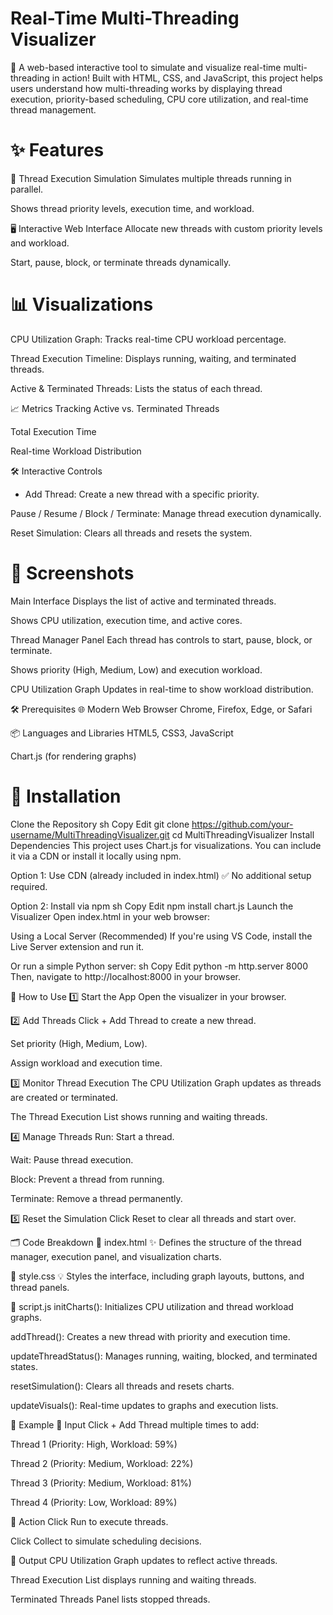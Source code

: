 # Real-Time Multi-Threading Visualizer
🚀 A web-based interactive tool to simulate and visualize real-time multi-threading in action!
Built with HTML, CSS, and JavaScript, this project helps users understand how multi-threading works by displaying thread execution, priority-based scheduling, CPU core utilization, and real-time thread management.

# ✨ Features
🧵 Thread Execution Simulation
Simulates multiple threads running in parallel.

Shows thread priority levels, execution time, and workload.

🖥️ Interactive Web Interface
Allocate new threads with custom priority levels and workload.

Start, pause, block, or terminate threads dynamically.

# 📊 Visualizations
CPU Utilization Graph: Tracks real-time CPU workload percentage.

Thread Execution Timeline: Displays running, waiting, and terminated threads.

Active & Terminated Threads: Lists the status of each thread.

📈 Metrics Tracking
Active vs. Terminated Threads

Total Execution Time

Real-time Workload Distribution

🛠️ Interactive Controls
+ Add Thread: Create a new thread with a specific priority.

Pause / Resume / Block / Terminate: Manage thread execution dynamically.

Reset Simulation: Clears all threads and resets the system.

# 📸 Screenshots
Main Interface
Displays the list of active and terminated threads.

Shows CPU utilization, execution time, and active cores.

Thread Manager Panel
Each thread has controls to start, pause, block, or terminate.

Shows priority (High, Medium, Low) and execution workload.

CPU Utilization Graph
Updates in real-time to show workload distribution.

🛠️ Prerequisites
🌐 Modern Web Browser
Chrome, Firefox, Edge, or Safari

📦 Languages and Libraries
HTML5, CSS3, JavaScript

Chart.js (for rendering graphs)

# 🚀 Installation
Clone the Repository
sh
Copy
Edit
git clone https://github.com/your-username/MultiThreadingVisualizer.git
cd MultiThreadingVisualizer
Install Dependencies
This project uses Chart.js for visualizations. You can include it via a CDN or install it locally using npm.

Option 1: Use CDN (already included in index.html)
✅ No additional setup required.

Option 2: Install via npm
sh
Copy
Edit
npm install chart.js
Launch the Visualizer
Open index.html in your web browser:

Using a Local Server (Recommended)
If you're using VS Code, install the Live Server extension and run it.

Or run a simple Python server:
sh
Copy
Edit
python -m http.server 8000
Then, navigate to http://localhost:8000 in your browser.

🔧 How to Use
1️⃣ Start the App
Open the visualizer in your browser.

2️⃣ Add Threads
Click + Add Thread to create a new thread.

Set priority (High, Medium, Low).

Assign workload and execution time.

3️⃣ Monitor Thread Execution
The CPU Utilization Graph updates as threads are created or terminated.

The Thread Execution List shows running and waiting threads.

4️⃣ Manage Threads
Run: Start a thread.

Wait: Pause thread execution.

Block: Prevent a thread from running.

Terminate: Remove a thread permanently.

5️⃣ Reset the Simulation
Click Reset to clear all threads and start over.

🗂️ Code Breakdown
📄 index.html
✨ Defines the structure of the thread manager, execution panel, and visualization charts.

🎨 style.css
💡 Styles the interface, including graph layouts, buttons, and thread panels.

🚀 script.js
initCharts(): Initializes CPU utilization and thread workload graphs.

addThread(): Creates a new thread with priority and execution time.

updateThreadStatus(): Manages running, waiting, blocked, and terminated states.

resetSimulation(): Clears all threads and resets charts.

updateVisuals(): Real-time updates to graphs and execution lists.

🌟 Example
🔹 Input
Click + Add Thread multiple times to add:

Thread 1 (Priority: High, Workload: 59%)

Thread 2 (Priority: Medium, Workload: 22%)

Thread 3 (Priority: Medium, Workload: 81%)

Thread 4 (Priority: Low, Workload: 89%)

🔹 Action
Click Run to execute threads.

Click Collect to simulate scheduling decisions.

🔹 Output
CPU Utilization Graph updates to reflect active threads.

Thread Execution List displays running and waiting threads.

Terminated Threads Panel lists stopped threads.

